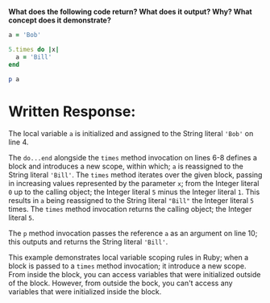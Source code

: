 **What does the following code return? What does it output? Why? What concept does it demonstrate?**

```ruby
a = 'Bob'

5.times do |x|
  a = 'Bill'
end

p a
```
# Written Response:

The local variable `a` is initialized and assigned to the String literal `'Bob'` on line 4.

The `do...end` alongside the `times` method invocation on lines 6-8 defines a block and introduces a new scope, within which; `a` is reassigned to the String literal `'Bill'`. The `times` method iterates over the given block, passing in increasing values represented by the parameter `x`; from the Integer literal `0` up to the calling object; the Integer literal `5` minus the Integer literal `1`. This results in `a` being reassigned to the String literal `"Bill"` the Integer literal `5` times. The `times` method invocation returns the calling object; the Integer literal `5`.

The `p` method invocation passes the reference `a` as an argument on line 10; this outputs and returns the String literal `'Bill'`.

This example demonstrates local variable scoping rules in Ruby; when a block is passed to a `times` method invocation; it introduce a new scope. From inside the block, you can access variables that were initialized outside of the block. However, from outside the bock, you can't access any variables that were initialized inside the block.

